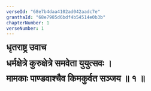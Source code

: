 ```yaml
---
verseId: "68e7b4daa4102ad042aadc7e"
granthaId: "68e7985d6bdf4b54514e0b3b"
chapterNumber: 1
verseNumber: 1
---
```


<p>


















</p><p><strong><span style="font-size: 18pt;">धृतराष्ट्र
उवाच</span></strong><strong><span style="font-size: 18pt;"></span></strong></p><p>

</p><p><strong><span style="font-size: 18pt;">धर्मक्षेत्रे कुरुक्षेत्रे समवेता
युयुत्सवः ।</span></strong><strong><span style="font-size: 18pt;"></span></strong></p><p>

<strong><span style="font-size: 18pt; font-family: &quot;Sanskrit Text&quot;, serif;">मामकाः पाण्डवाश्चैव
किमकुर्वत सञ्जय ॥ १ ॥</span></strong>



</p>

